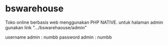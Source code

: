 # bswarehouse
Toko online berbasis web menggunakan PHP NATIVE.
untuk halaman admin gunakan link ".../bswarehaouse/admin"

username admin : numbb
password admin : numbb
